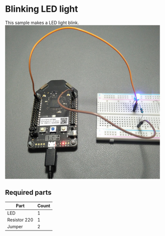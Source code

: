 # Blinking LED light

This sample makes a LED light blink.
![physical](../imgs/blinking_led_physical.jpg)

## Required parts

| Part | Count |
|---------|---------|
| LED | 1 |
| Resistor 220 | 1 | 
| Jumper | 2 |
